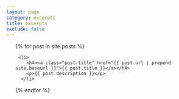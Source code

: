 ```yaml
---
layout: page
category: excerpts
title: excerpts
exclude: false
---
```


<ul class="post-lineup">
 	{% for post in site.posts %}

	 <li>
        <h4><a class="post-title" href="{{ post.url | prepend: site.baseurl }}">{{ post.title }}</a></h4>     
        <p>{{ post.description }}</p>
      </li>

  {% endfor %}
</ul>